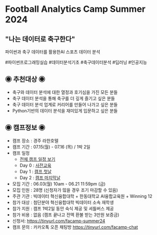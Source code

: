 # Football Analytics Camp Summer 2024

## "나는 데이터로 축구한다"

파이썬과 축구 데이터를 활용한AI 스포츠 데이터 분석

#파이썬프로그래밍실습  #데이터분석기초  #축구데이터분석  #딥러닝  #인공지능

## ◉ 추천대상 ◉
- 축구와 데이터 분석에 대한 열정과 호기심을 가진 모든 분들
- 축구 데이터 분석을 통해 축구를 더 깊게 즐기고 싶은 분들
- 축구 데이터 분석 업계로 커리어를 만들어 나가고 싶은 분들
- Python기반의 데이터 분석을 재미있게 입문하고 싶은 분들

## ◉ 캠프정보 ◉

- 캠프 장소 : 경주 라한호텔 
- 캠프 기간 : 07.15(월) - 07.16 (목) / 1박 2일
- 캠프 일정
    - [전체 캠프 일정 보기](./schedule/README.md)
    - Day 0 : [사전교육](./schedule/day-0.png)
    - Day 1 : [캠프 첫날](./schedule/day-1.png)
    - Day 2 : [캠프 마지막날](./schedule/day-2.png)
- 모집 기간 : 06.03(월) 10am - 06.21 11:59pm (금)
- 모집 인원 : 28명 (신청자가 많을 경우 조기 마감할 수 있음)
- 주관 기관 : 빅데이터 혁신융합대학 + 한동대학교 AI융합교육원 + Winning 12
- 참가 대상 : 첨단분야 혁신융합대학 빅데이터 소속 재학생
- 참가 지원 : 캠프 1박2일 동안 숙식 제공 및 셔틀버스 제공
- 참가 비용 : 없음 (캠프 끝나고 전액 환불 받는 3만원 보증금)
- 신청서: https://tinyurl.com/facamp-summer24
- 캠프 문의 : 카카오톡 오픈 채팅방 https://tinyurl.com/facamp-chat
